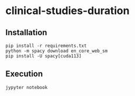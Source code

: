 # clinical-studies-duration

## Installation

```
pip install -r requirements.txt
python -m spacy download en_core_web_sm
pip install -U spacy[cuda113]
```
## Execution

```commandline
jypyter notebook
```